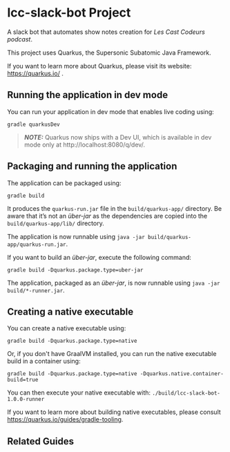 # lcc-slack-bot Project

A slack bot that automates show notes creation for _Les Cast Codeurs podcast_.

This project uses Quarkus, the Supersonic Subatomic Java Framework.

If you want to learn more about Quarkus, please visit its website: https://quarkus.io/ .

## Running the application in dev mode

You can run your application in dev mode that enables live coding using:
```shell script
gradle quarkusDev
```

> **_NOTE:_**  Quarkus now ships with a Dev UI, which is available in dev mode only at http://localhost:8080/q/dev/.

## Packaging and running the application

The application can be packaged using:
```shell script
gradle build
```
It produces the `quarkus-run.jar` file in the `build/quarkus-app/` directory.
Be aware that it’s not an _über-jar_ as the dependencies are copied into the `build/quarkus-app/lib/` directory.

The application is now runnable using `java -jar build/quarkus-app/quarkus-run.jar`.

If you want to build an _über-jar_, execute the following command:
```shell script
gradle build -Dquarkus.package.type=uber-jar
```

The application, packaged as an _über-jar_, is now runnable using `java -jar build/*-runner.jar`.

## Creating a native executable

You can create a native executable using: 
```shell script
gradle build -Dquarkus.package.type=native
```

Or, if you don't have GraalVM installed, you can run the native executable build in a container using: 
```shell script
gradle build -Dquarkus.package.type=native -Dquarkus.native.container-build=true
```

You can then execute your native executable with: `./build/lcc-slack-bot-1.0.0-runner`

If you want to learn more about building native executables, please consult https://quarkus.io/guides/gradle-tooling.

## Related Guides

